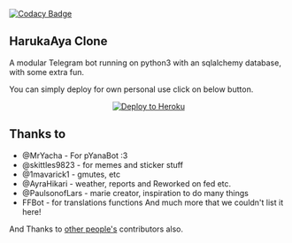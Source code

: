 [![Codacy Badge](https://app.codacy.com/project/badge/Grade/8ea4044b48ee4cfba385b4cee39beda8)](https://www.codacy.com/manual/Nitin1818/Logan?utm_source=github.com&amp;utm_medium=referral&amp;utm_content=Nitin1818/Logan&amp;utm_campaign=Badge_Grade)


## HarukaAya Clone

A modular Telegram bot running on python3 with an sqlalchemy database, with some extra fun.

You can simply deploy for own personal use click on below button.

<p align="center"><a href="https://heroku.com/deploy?template=https://github.com/zainulhibath/HerokuAya"> <img src="https://www.herokucdn.com/deploy/button.svg" alt="Deploy to Heroku" /></a></p>


## Thanks to

* @MrYacha - For pYanaBot :3
* @skittles9823 - for memes and sticker stuff
* @1mavarick1 - gmutes, etc 
* @AyraHikari - weather, reports and Reworked on fed etc.
* @PaulsonofLars - marie creator, inspiration to do many things
* FFBot - for translations functions
And much more that we couldn't list it here!

And Thanks to [other people's](https://github.com/Nitin1818/Logan/graphs/contributors) contributors also.

